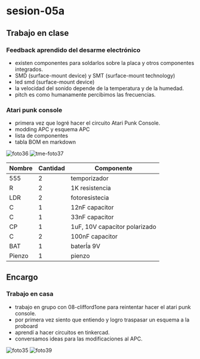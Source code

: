 # sesion-05a

## Trabajo en clase

### Feedback aprendido del desarme electrónico

- existen componentes para soldarlos sobre la placa y otros componentes integrados.
- SMD (surface-mount device) y SMT (surface-mount technology)
- led smd (surface-mount device)
- la velocidad del sonido depende de la temperatura y de la humedad.
- pitch es como humanamente percibimos las frecuencias.

### Atari punk console

- primera vez que logré hacer el circuito Atari Punk Console.
- modding APC y esquema APC
- lista de componentes
- tabla BOM en markdown

![foto36](https://github.com/user-attachments/assets/5995f2d9-560e-48dd-a5af-a8405a121ccd)
![tme-foto37](https://github.com/user-attachments/assets/e240235a-298f-4bc4-835e-a55d1a5fce8e)

| Nombre | Cantidad | Componente                    |
|--------|----------|-------------------------------|
| 555    | 2        | temporizador                  |
| R      | 2        | 1K resistencia                |
| LDR    | 2        | fotoresistecia                |
| C      | 1        | 12nF capacitor                |
| C      | 1        | 33nF capacitor                |
| CP     | 1        | 1uF, 10V capacitor polarizado |
| C      | 2        | 100nF capacitor               |
| BAT    | 1        | baterÍa 9V                    |
| Pienzo | 1        | pienzo                        |

## Encargo

### Trabajo en casa

- trabajo en grupo con 08-clifford1one para reintentar hacer el atari punk console.
- por primera vez siento que entiendo y logro traspasar un esquema a la proboard
- aprendí a hacer circuitos en tinkercad.
- conversamos ideas para las modificaciones al APC.

![foto35](https://github.com/user-attachments/assets/26a1ac10-08c3-42ce-b5e6-2549679b955f)
![foto39](https://github.com/user-attachments/assets/8be02243-0789-46c4-baa5-d28f26ae1c56)
